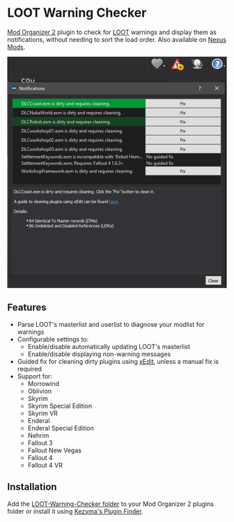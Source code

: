 # LOOT Warning Checker
[Mod Organizer 2](https://github.com/ModOrganizer2/modorganizer) plugin to check for [LOOT](https://github.com/loot/loot) warnings and display them as notifications, without needing to sort the load order. Also available on [Nexus Mods](https://nexusmods.com/site/mods/323).

![example](/img/example.png)

## Features
- Parse LOOT's masterlist and userlist to diagnose your modlist for warnings
- Configurable settings to:
    - Enable/disable automatically updating LOOT's masterlist
    - Enable/disable displaying non-warning messages
- Guided fix for cleaning dirty plugins using [xEdit](https://github.com/TES5Edit/TES5Edit), unless a manual fix is required
- Support for:
    - Morrowind
    - Oblivion
    - Skyrim
    - Skyrim Special Edition
    - Skyrim VR
    - Enderal
    - Enderal Special Edition
    - Nehrim
    - Fallout 3
    - Fallout New Vegas
    - Fallout 4
    - Fallout 4 VR

## Installation
Add the [LOOT-Warning-Checker folder](/LOOT-Warning-Checker) to your Mod Organizer 2 plugins folder or install it using [Kezyma's Plugin Finder](https://www.nexusmods.com/skyrimspecialedition/mods/59869).